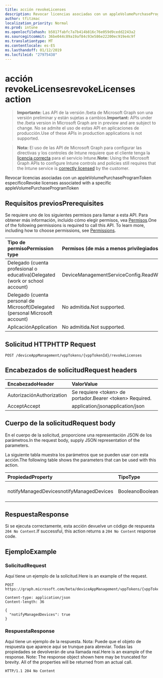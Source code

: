 ```yaml
---
title: acción revokeLicenses
description: Revocar licencias asociadas con un appleVolumePurchaseProgramToken específico
author: tfitzmac
localization_priority: Normal
ms.prod: intune
ms.openlocfilehash: b5817fabfc7a7b414b816c76e059d9cedd2243a2
ms.sourcegitcommit: 36be044c89a19af84c93e586e22200ec919e4c9f
ms.translationtype: MT
ms.contentlocale: es-ES
ms.lasthandoff: 01/12/2019
ms.locfileid: "27975438"
---
```

# <a name="revokelicenses-action"></a><span data-ttu-id="f8c32-103">acción revokeLicenses</span><span class="sxs-lookup"><span data-stu-id="f8c32-103">revokeLicenses action</span></span>

> <span data-ttu-id="f8c32-104">**Importante:** Las API de la versión /beta de Microsoft Graph son una versión preliminar y están sujetas a cambios.</span><span class="sxs-lookup"><span data-stu-id="f8c32-104">**Important:** APIs under the /beta version in Microsoft Graph are in preview and are subject to change.</span></span> <span data-ttu-id="f8c32-105">No se admite el uso de estas API en aplicaciones de producción.</span><span class="sxs-lookup"><span data-stu-id="f8c32-105">Use of these APIs in production applications is not supported.</span></span>

> <span data-ttu-id="f8c32-106">**Nota:** El uso de las API de Microsoft Graph para configurar las directivas y los controles de Intune requiere que el cliente tenga la [licencia correcta](https://go.microsoft.com/fwlink/?linkid=839381) para el servicio Intune.</span><span class="sxs-lookup"><span data-stu-id="f8c32-106">**Note:** Using the Microsoft Graph APIs to configure Intune controls and policies still requires that the Intune service is [correctly licensed](https://go.microsoft.com/fwlink/?linkid=839381) by the customer.</span></span>

<span data-ttu-id="f8c32-107">Revocar licencias asociadas con un appleVolumePurchaseProgramToken específico</span><span class="sxs-lookup"><span data-stu-id="f8c32-107">Revoke licenses associated with a specific appleVolumePurchaseProgramToken</span></span>
## <a name="prerequisites"></a><span data-ttu-id="f8c32-108">Requisitos previos</span><span class="sxs-lookup"><span data-stu-id="f8c32-108">Prerequisites</span></span>
<span data-ttu-id="f8c32-p102">Se requiere uno de los siguientes permisos para llamar a esta API. Para obtener más información, incluido cómo elegir permisos, vea [Permisos](/graph/permissions-reference).</span><span class="sxs-lookup"><span data-stu-id="f8c32-p102">One of the following permissions is required to call this API. To learn more, including how to choose permissions, see [Permissions](/graph/permissions-reference).</span></span>

|<span data-ttu-id="f8c32-111">Tipo de permiso</span><span class="sxs-lookup"><span data-stu-id="f8c32-111">Permission type</span></span>|<span data-ttu-id="f8c32-112">Permisos (de más a menos privilegiados)</span><span class="sxs-lookup"><span data-stu-id="f8c32-112">Permissions (from most to least privileged)</span></span>|
|:---|:---|
|<span data-ttu-id="f8c32-113">Delegado (cuenta profesional o educativa)</span><span class="sxs-lookup"><span data-stu-id="f8c32-113">Delegated (work or school account)</span></span>|<span data-ttu-id="f8c32-114">DeviceManagementServiceConfig.ReadWrite.All</span><span class="sxs-lookup"><span data-stu-id="f8c32-114">DeviceManagementServiceConfig.ReadWrite.All</span></span>|
|<span data-ttu-id="f8c32-115">Delegado (cuenta personal de Microsoft)</span><span class="sxs-lookup"><span data-stu-id="f8c32-115">Delegated (personal Microsoft account)</span></span>|<span data-ttu-id="f8c32-116">No admitida.</span><span class="sxs-lookup"><span data-stu-id="f8c32-116">Not supported.</span></span>|
|<span data-ttu-id="f8c32-117">Aplicación</span><span class="sxs-lookup"><span data-stu-id="f8c32-117">Application</span></span>|<span data-ttu-id="f8c32-118">No admitida.</span><span class="sxs-lookup"><span data-stu-id="f8c32-118">Not supported.</span></span>|

## <a name="http-request"></a><span data-ttu-id="f8c32-119">Solicitud HTTP</span><span class="sxs-lookup"><span data-stu-id="f8c32-119">HTTP Request</span></span>
<!-- {
  "blockType": "ignored"
}
-->
``` http
POST /deviceAppManagement/vppTokens/{vppTokenId}/revokeLicenses
```

## <a name="request-headers"></a><span data-ttu-id="f8c32-120">Encabezados de solicitud</span><span class="sxs-lookup"><span data-stu-id="f8c32-120">Request headers</span></span>
|<span data-ttu-id="f8c32-121">Encabezado</span><span class="sxs-lookup"><span data-stu-id="f8c32-121">Header</span></span>|<span data-ttu-id="f8c32-122">Valor</span><span class="sxs-lookup"><span data-stu-id="f8c32-122">Value</span></span>|
|:---|:---|
|<span data-ttu-id="f8c32-123">Autorización</span><span class="sxs-lookup"><span data-stu-id="f8c32-123">Authorization</span></span>|<span data-ttu-id="f8c32-124">Se requiere &lt;token&gt; de portador.</span><span class="sxs-lookup"><span data-stu-id="f8c32-124">Bearer &lt;token&gt; Required.</span></span>|
|<span data-ttu-id="f8c32-125">Accept</span><span class="sxs-lookup"><span data-stu-id="f8c32-125">Accept</span></span>|<span data-ttu-id="f8c32-126">application/json</span><span class="sxs-lookup"><span data-stu-id="f8c32-126">application/json</span></span>|

## <a name="request-body"></a><span data-ttu-id="f8c32-127">Cuerpo de la solicitud</span><span class="sxs-lookup"><span data-stu-id="f8c32-127">Request body</span></span>
<span data-ttu-id="f8c32-128">En el cuerpo de la solicitud, proporcione una representación JSON de los parámetros.</span><span class="sxs-lookup"><span data-stu-id="f8c32-128">In the request body, supply JSON representation of the parameters.</span></span>

<span data-ttu-id="f8c32-129">La siguiente tabla muestra los parámetros que se pueden usar con esta acción.</span><span class="sxs-lookup"><span data-stu-id="f8c32-129">The following table shows the parameters that can be used with this action.</span></span>

|<span data-ttu-id="f8c32-130">Propiedad</span><span class="sxs-lookup"><span data-stu-id="f8c32-130">Property</span></span>|<span data-ttu-id="f8c32-131">Tipo</span><span class="sxs-lookup"><span data-stu-id="f8c32-131">Type</span></span>|<span data-ttu-id="f8c32-132">Descripción</span><span class="sxs-lookup"><span data-stu-id="f8c32-132">Description</span></span>|
|:---|:---|:---|
|<span data-ttu-id="f8c32-133">notifyManagedDevices</span><span class="sxs-lookup"><span data-stu-id="f8c32-133">notifyManagedDevices</span></span>|<span data-ttu-id="f8c32-134">Booleano</span><span class="sxs-lookup"><span data-stu-id="f8c32-134">Boolean</span></span>|<span data-ttu-id="f8c32-135">Todavía no documentado</span><span class="sxs-lookup"><span data-stu-id="f8c32-135">Not yet documented</span></span>|



## <a name="response"></a><span data-ttu-id="f8c32-136">Respuesta</span><span class="sxs-lookup"><span data-stu-id="f8c32-136">Response</span></span>
<span data-ttu-id="f8c32-137">Si se ejecuta correctamente, esta acción devuelve un código de respuesta `204 No Content`.</span><span class="sxs-lookup"><span data-stu-id="f8c32-137">If successful, this action returns a `204 No Content` response code.</span></span>

## <a name="example"></a><span data-ttu-id="f8c32-138">Ejemplo</span><span class="sxs-lookup"><span data-stu-id="f8c32-138">Example</span></span>
### <a name="request"></a><span data-ttu-id="f8c32-139">Solicitud</span><span class="sxs-lookup"><span data-stu-id="f8c32-139">Request</span></span>
<span data-ttu-id="f8c32-140">Aquí tiene un ejemplo de la solicitud.</span><span class="sxs-lookup"><span data-stu-id="f8c32-140">Here is an example of the request.</span></span>
``` http
POST https://graph.microsoft.com/beta/deviceAppManagement/vppTokens/{vppTokenId}/revokeLicenses

Content-type: application/json
Content-length: 36

{
  "notifyManagedDevices": true
}
```

### <a name="response"></a><span data-ttu-id="f8c32-141">Respuesta</span><span class="sxs-lookup"><span data-stu-id="f8c32-141">Response</span></span>
<span data-ttu-id="f8c32-p103">Aquí tiene un ejemplo de la respuesta. Nota: Puede que el objeto de respuesta que aparece aquí se trunque para abreviar. Todas las propiedades se devolverán de una llamada real.</span><span class="sxs-lookup"><span data-stu-id="f8c32-p103">Here is an example of the response. Note: The response object shown here may be truncated for brevity. All of the properties will be returned from an actual call.</span></span>
``` http
HTTP/1.1 204 No Content
```





